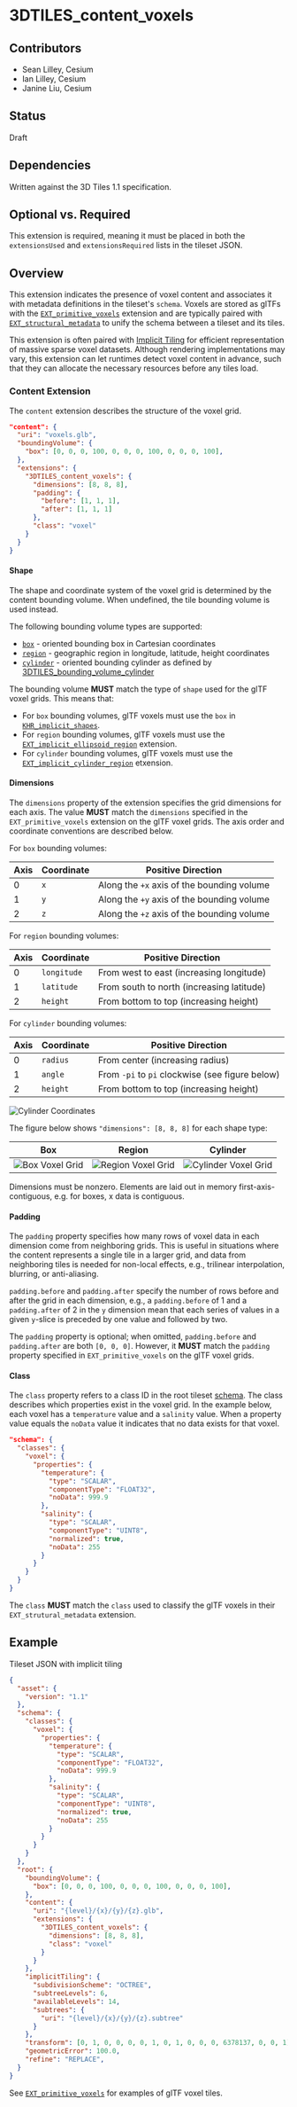 # 3DTILES_content_voxels

## Contributors

* Sean Lilley, Cesium
* Ian Lilley, Cesium
* Janine Liu, Cesium

## Status

Draft

## Dependencies

Written against the 3D Tiles 1.1 specification.

## Optional vs. Required

This extension is required, meaning it must be placed in both the `extensionsUsed` and `extensionsRequired` lists in the tileset JSON.

## Overview

This extension indicates the presence of voxel content and associates it with metadata definitions in the tileset's `schema`. Voxels are stored as glTFs with the [`EXT_primitive_voxels`](https://github.com/CesiumGS/glTF/tree/ext-primitive-voxels/extensions/2.0/Vendor/EXT_primitive_voxels) extension and are typically paired with [`EXT_structural_metadata`](https://github.com/CesiumGS/glTF/tree/3d-tiles-next/extensions/2.0/Vendor/EXT_structural_metadata) to unify the schema between a tileset and its tiles.

This extension is often paired with [Implicit Tiling](../../specification/ImplicitTiling/) for efficient representation of massive sparse voxel datasets. Although rendering implementations may vary, this extension can let runtimes detect voxel content in advance, such that they can allocate the necessary resources before any tiles load. 

### Content Extension

The `content` extension describes the structure of the voxel grid.

```json
"content": {
  "uri": "voxels.glb",
  "boundingVolume": {
    "box": [0, 0, 0, 100, 0, 0, 0, 100, 0, 0, 0, 100],
  },
  "extensions": {
    "3DTILES_content_voxels": {
      "dimensions": [8, 8, 8],
      "padding": {
        "before": [1, 1, 1],
        "after": [1, 1, 1]
      },
      "class": "voxel"
    }
  }
}
```

#### Shape

The shape and coordinate system of the voxel grid is determined by the content bounding volume. When undefined, the tile bounding volume is used instead.

The following bounding volume types are supported:

* [`box`](../../specification/README.adoc#box) - oriented bounding box in Cartesian coordinates
* [`region`](../../specification/README.adoc#region) - geographic region in longitude, latitude, height coordinates
* [`cylinder`](../3DTILES_bounding_volume_cylinder) - oriented bounding cylinder as defined by [3DTILES_bounding_volume_cylinder](../3DTILES_bounding_volume_cylinder)

The bounding volume **MUST** match the type of `shape` used for the glTF voxel grids. This means that:

- For `box` bounding volumes, glTF voxels must use the `box` in [`KHR_implicit_shapes`](https://github.com/eoineoineoin/glTF/tree/refs/heads/collisionShapeMerge/extensions/2.0/Khronos/KHR_implicit_shapes). 
- For `region` bounding volumes, glTF voxels must use the [`EXT_implicit_ellipsoid_region`](https://github.com/CesiumGS/glTF/blob/ext-primitive-voxels/extensions/2.0/Vendor/EXT_implicit_ellipsoid_region/README.md) extension.
- For `cylinder` bounding volumes, glTF voxels must use the [`EXT_implicit_cylinder_region`](https://github.com/CesiumGS/glTF/blob/ext-primitive-voxels/extensions/2.0/Vendor/EXT_implicit_cylinder_region/README.md) etxension.

#### Dimensions

The `dimensions` property of the extension specifies the grid dimensions for each axis. The value **MUST** match the `dimensions` specified in the `EXT_primitive_voxels` extension on the glTF voxel grids. The axis order and coordinate conventions are described below.

For `box` bounding volumes:

Axis|Coordinate|Positive Direction
--|--|--
0|`x`|Along the `+x` axis of the bounding volume
1|`y`|Along the `+y` axis of the bounding volume
2|`z`|Along the `+z` axis of the bounding volume

For `region` bounding volumes:

Axis|Coordinate|Positive Direction
--|--|--
0|`longitude`|From west to east (increasing longitude)
1|`latitude`|From south to north (increasing latitude)
2|`height`|From bottom to top (increasing height)

For `cylinder` bounding volumes:

Axis|Coordinate|Positive Direction
--|--|--
0|`radius`|From center (increasing radius)
1|`angle`|From `-pi` to `pi` clockwise (see figure below)
2|`height`|From bottom to top (increasing height)

![Cylinder Coordinates](figures/cylinder-coordinates.png)

The figure below shows `"dimensions": [8, 8, 8]` for each shape type:

|Box|Region|Cylinder|
| ------------- | ------------- | ------------- |
|![Box Voxel Grid](figures/box.png)|![Region Voxel Grid](figures/sphere.png)|![Cylinder Voxel Grid](figures/cylinder.png)|

Dimensions must be nonzero. Elements are laid out in memory first-axis-contiguous, e.g. for boxes, x data is contiguous.

#### Padding

The `padding` property specifies how many rows of voxel data in each dimension come from neighboring grids. This is useful in situations where the content represents a single tile in a larger grid, and data from neighboring tiles is needed for non-local effects, e.g., trilinear interpolation, blurring, or anti-aliasing.

`padding.before` and `padding.after` specify the number of rows before and after the grid in each dimension, e.g., a `padding.before` of 1 and a `padding.after` of 2 in the `y` dimension mean that each series of values in a given `y`-slice is preceded by one value and followed by two.

The `padding` property is optional; when omitted, `padding.before` and `padding.after` are both `[0, 0, 0]`. However, it **MUST** match the `padding` property specified in `EXT_primitive_voxels` on the glTF voxel grids.

#### Class

The `class` property refers to a class ID in the root tileset [schema](../../specification/README.adoc#metadata-schema). The class describes which properties exist in the voxel grid. In the example below, each voxel has a `temperature` value and a `salinity` value. When a property value equals the `noData` value it indicates that no data exists for that voxel.

```json
"schema": {
  "classes": {
    "voxel": {
      "properties": {
        "temperature": {
          "type": "SCALAR",
          "componentType": "FLOAT32",
          "noData": 999.9
        },
        "salinity": {
          "type": "SCALAR",
          "componentType": "UINT8",
          "normalized": true,
          "noData": 255
        }
      }
    }
  }
}
```

The `class` **MUST** match the `class` used to classify the glTF voxels in their `EXT_strutural_metadata` extension.

## Example

Tileset JSON with implicit tiling

```json
{
  "asset": {
    "version": "1.1"
  },
  "schema": {
    "classes": {
      "voxel": {
        "properties": {
          "temperature": {
            "type": "SCALAR",
            "componentType": "FLOAT32",
            "noData": 999.9
          },
          "salinity": {
            "type": "SCALAR",
            "componentType": "UINT8",
            "normalized": true,
            "noData": 255
          }
        }
      }
    }
  },
  "root": {
    "boundingVolume": {
      "box": [0, 0, 0, 100, 0, 0, 0, 100, 0, 0, 0, 100],
    },
    "content": {
      "uri": "{level}/{x}/{y}/{z}.glb",
      "extensions": {
        "3DTILES_content_voxels": {
          "dimensions": [8, 8, 8],
          "class": "voxel"
        }
      }
    },
    "implicitTiling": {
      "subdivisionScheme": "OCTREE",
      "subtreeLevels": 6,
      "availableLevels": 14,
      "subtrees": {
        "uri": "{level}/{x}/{y}/{z}.subtree"
      }
    },
    "transform": [0, 1, 0, 0, 0, 0, 1, 0, 1, 0, 0, 0, 6378137, 0, 0, 1],
    "geometricError": 100.0,
    "refine": "REPLACE",
  }
}
```

See [`EXT_primitive_voxels`](https://github.com/CesiumGS/glTF/tree/ext-primitive-voxels/extensions/2.0/Vendor/EXT_primitive_voxels) for examples of glTF voxel tiles.
